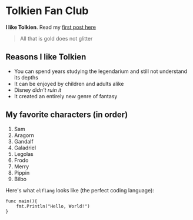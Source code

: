 # Tolkien Fan Club

**I like Tolkien**. Read my [first post here](/majesty)

> All that is gold does not glitter

## Reasons I like Tolkien

* You can spend years studying the legendarium and still not understand its depths
* It can be enjoyed by children and adults alike
* Disney *didn't ruin it*
* It created an entirely new genre of fantasy

## My favorite characters (in order)

1. Sam
2. Aragorn
3. Gandalf
4. Galadriel
5. Legolas
6. Frodo
7. Merry
8. Pippin
9. Bilbo

Here's what `elflang` looks like (the perfect coding language):

```
func main(){
    fmt.Println("Hello, World!")
}
```